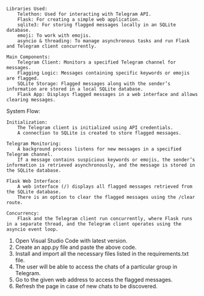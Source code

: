     Libraries Used:
        Telethon: Used for interacting with Telegram API.
        Flask: For creating a simple web application.
        sqlite3: For storing flagged messages locally in an SQLite database.
        emoji: To work with emojis.
        asyncio & threading: To manage asynchronous tasks and run Flask and Telegram client concurrently.

    Main Components:
        Telegram Client: Monitors a specified Telegram channel for messages.
        Flagging Logic: Messages containing specific keywords or emojis are flagged.
        SQLite Storage: Flagged messages along with the sender’s information are stored in a local SQLite database.
        Flask App: Displays flagged messages in a web interface and allows clearing messages.

System Flow:

    Initialization:
        The Telegram client is initialized using API credentials.
        A connection to SQLite is created to store flagged messages.

    Telegram Monitoring:
        A background process listens for new messages in a specified Telegram channel.
        If a message contains suspicious keywords or emojis, the sender’s information is retrieved asynchronously, and the message is stored in the SQLite database.

    Flask Web Interface:
        A web interface (/) displays all flagged messages retrieved from the SQLite database.
        There is an option to clear the flagged messages using the /clear route.

    Concurrency:
        Flask and the Telegram client run concurrently, where Flask runs in a separate thread, and the Telegram client operates using the asyncio event loop.

1. Open Visual Studio Code with latest version.
2. Create an app.py file and paste the above code.
3. Install and import all the necessary files listed in the requirements.txt file.
4. The user will be able to access the chats of a particular group in Telegram.
5. Go to the given web address to access the flagged messages.
6. Refresh the page in case of new chats to be discovered.
